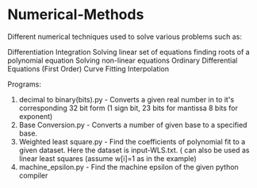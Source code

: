 # Numerical-Methods
Different numerical techniques used to solve various problems such as:

Differentiation
Integration
Solving linear set of equations
finding roots of a polynomial equation
Solving non-linear equations
Ordinary Differential Equations (First Order) 
Curve Fitting
Interpolation

Programs:
1. decimal to binary(bits).py - Converts a given real number in to it's corresponding 32 bit form (1 sign bit, 23 bits for mantissa 8 bits for exponent)
2. Base Conversion.py - Converts a number of given base to a specified base.
3. Weighted least square.py - Find the coefficients of polynomial fit to a given dataset. Here the dataset is input-WLS.txt. ( can also be used as linear least squares (assume w[i]=1 as in the example) 
4. machine_epsilon.py - Find the machine epsilon of the given python compiler